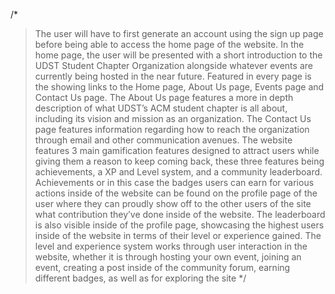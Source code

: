 /*
>The user will have to first generate an account using the sign up page before being able to access the home page of the website. 
>In the home page, the user will be presented with a short introduction to the UDST Student Chapter Organization alongside whatever events are currently being hosted in the near future.
>Featured in every page is the showing links to the Home page, About Us page, Events page and Contact Us page.
>The About Us page features a more in depth description of what UDST’s ACM student chapter is all about, including its vision and mission as an organization.
>The Contact Us page features information regarding how to reach the organization through email and other communication avenues.
>The website features 3 main gamification features designed to attract users while giving them a reason to keep coming back, these three features being achievements, a XP and Level system, and a community leaderboard.
>Achievements or in this case the badges users can earn for various actions inside of the website can be found on the profile page of the user where they can proudly show off to the other users of the site what contribution they’ve done inside of the website.
>The leaderboard is also visible inside of the profile page, showcasing the highest users inside of the website in terms of their level or experience gained.
>The level and experience system works through user interaction in the website, whether it is through hosting your own event, joining an event, creating a post inside of the community forum, earning different badges, as well as for exploring the site
*/
